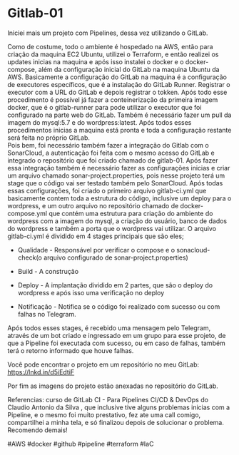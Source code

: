 # Gitlab-01
 
Iniciei mais um projeto com Pipelines, dessa vez utilizando o GitLab. 

Como de costume, todo o ambiente é hospedado na AWS, então para criação da maquina EC2 Ubuntu, utilizei o Terraform, e então realizei os updates inicias na maquina e após isso instalei o docker e o docker-compose, além da configuração inicial do GitLab na maquina Ubuntu da AWS. Basicamente a configuração do GitLab na maquina é a configuração de executores específicos, que é a instalação do GitLab Runner. Registrar o executor com a URL do GitLab e depois registrar o tokken. Após todo esse procedimento é possível já fazer a conteinerização da primeira imagem docker, que é o gitlab-runner para pode utilizar o executor que foi configurado na parte web do GitLab. Também é necessário fazer um pull da imagem do mysql:5.7 e do wordpress:latest. Após todos esses procedimentos inicias a maquina está pronta e toda a configuração restante será feita no próprio GitLab.  
 Pois bem, foi necessário também fazer a integração do Gitlab com o SonarCloud, a autenticação foi feita com o mesmo acesso do GitLab e integrado o repositório que foi criado chamado de gitlab-01. Após fazer essa integração também é necessário fazer as configurações inicias e criar um arquivo chamado sonar-project.properties, pois nesse projeto terá um stage que o código vai ser testado também pelo SonarCloud. Após todas essas configurações, foi criado o primeiro arquivo gitlab-ci.yml que basicamente contem toda a estrutura do código, inclusive um deploy para o wordpress, e um outro arquivo no repositório chamado de docker-compose.yml que contém uma estrutura para criação do ambiente do wordpress com a imagem do mysql, a criação do usuário, banco de dados do wordpress e também a porta que o wordpress vai utilizar. O arquivo gitlab-ci.yml é dividido em 4 stages principais que são eles; 

- Qualidade - Responsável por verificar o compose e o sonacloud-check(o arquivo configurado de sonar-project.properties) 

- Build - A construção 

- Deploy - A implantação dividido em 2 partes, que são o deploy do wordpress e após isso uma verificação no deploy 

- Notificação - Notifica se o código foi realizado com sucesso ou com falhas no Telegram. 

Após todos esses stages, é recebido uma mensagem pelo Telegram, através de um bot criado e ingressado em um grupo para esse projeto, de que a Pipeline foi executada com sucesso, ou em caso de falhas, também terá o retorno informado que houve falhas. 

Você pode encontrar o projeto em um repositório no meu GitLab: https://lnkd.in/d5iEdtiF

Por fim as imagens do projeto estão anexadas no repositório do GitLab. 

Referencias: curso de GitLab CI - Para Pipelines CI/CD & DevOps do Claudio Antonio da Silva , que inclusive tive alguns problemas inicias com a Pipeline, e o mesmo foi muito prestativo, fez ate uma call comigo, compartilhei a minha tela, e só finalizou depois de solucionar o problema. Recomendo demais!


#AWS #docker #github #pipeline #terraform #IaC



